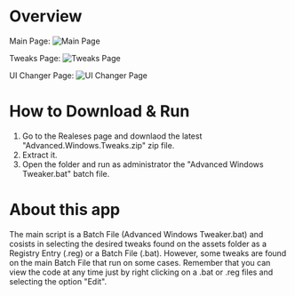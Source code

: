 # Overview
Main Page:
![Main Page](https://github.com/user-attachments/assets/4ebbd784-f6f4-4016-a331-cd20b9fb95fb)

Tweaks Page:
![Tweaks Page](https://github.com/user-attachments/assets/a9dbb4b1-7f0a-4c6e-8d56-ad646cfc324a)

UI Changer Page:
![UI Changer Page](https://github.com/user-attachments/assets/3ca979db-a53d-41ac-9e11-1e3ac336b13e)


# How to Download & Run
1. Go to the Realeses page and downlaod the latest "Advanced.Windows.Tweaks.zip" zip file.
2. Extract it.
3. Open the folder and run as administrator the "Advanced Windows Tweaker.bat" batch file.


# About this app
The main script is a Batch File (Advanced Windows Tweaker.bat) and cosists in selecting the desired tweaks found on the assets folder as a Registry Entry (.reg) or a Batch File (.bat). However, some tweaks are found on the main Batch File that run on some cases. Remember that you can view the code at any time just by right clicking on a .bat or .reg files and selecting the option "Edit".